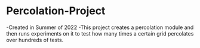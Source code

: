 # Percolation-Project
-Created in Summer of 2022
-This project creates a percolation module and then runs experiments on it to test how many times a certain grid percolates over hundreds of tests.
